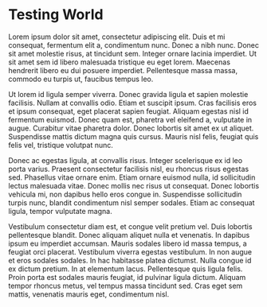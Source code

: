 # Testing World

Lorem ipsum dolor sit amet, consectetur adipiscing elit. Duis et mi consequat, fermentum elit a, condimentum nunc. Donec a nibh nunc. Donec sit amet molestie risus, at tincidunt sem. Integer ornare lacinia imperdiet. Ut sit amet sem id libero malesuada tristique eu eget lorem. Maecenas hendrerit libero eu dui posuere imperdiet. Pellentesque massa massa, commodo eu turpis ut, faucibus tempus leo.

Ut  lorem id ligula semper viverra. Donec gravida ligula et sapien molestie facilisis. Nullam at convallis odio. Etiam et suscipit ipsum. Cras facilisis eros et ipsum consequat, eget placerat sapien feugiat. Aliquam egestas nisl id fermentum euismod. Donec quam est, pharetra vel eleifend a, vulputate in augue. Curabitur vitae pharetra dolor. Donec lobortis sit amet ex ut aliquet. Suspendisse mattis dictum magna quis cursus. Mauris nisl felis, feugiat quis felis vel, tristique volutpat nunc.

Donec ac egestas ligula, at convallis risus. Integer scelerisque ex id leo porta varius. Praesent consectetur facilisis nisl, eu rhoncus risus egestas sed. Phasellus vitae ornare enim. Etiam ornare euismod nulla, id sollicitudin lectus malesuada vitae. Donec mollis nec risus ut consequat. Donec lobortis vehicula mi, non dapibus hello eros congue in. Suspendisse sollicitudin turpis nunc, blandit condimentum nisl semper sodales. Etiam ac consequat ligula, tempor vulputate magna.

Vestibulum consectetur diam est, et congue velit pretium vel. Duis lobortis pellentesque blandit. Donec aliquam aliquet nulla et venenatis. In dapibus ipsum eu imperdiet accumsan. Mauris sodales libero id massa tempus, a feugiat orci placerat. Vestibulum viverra egestas vestibulum. In non augue et eros sodales sodales. In hac habitasse platea dictumst. Nulla congue id ex dictum pretium. In at elementum lacus. Pellentesque quis ligula felis. Proin porta est sodales mauris feugiat, id pulvinar ligula dictum. Aliquam tempor rhoncus metus, vel tempus massa tincidunt sed. Cras eget sem mattis, venenatis mauris eget, condimentum nisl.
